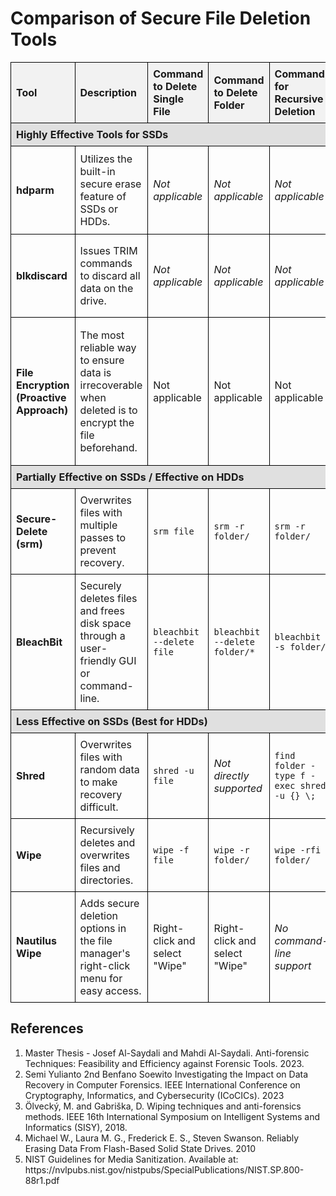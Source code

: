 <!DOCTYPE html>
<html lang="en">
<head>
  <meta charset="UTF-8">
  <meta name="viewport" content="width=device-width, initial-scale=1.0">
  <title>Secure File Deletion Tools</title>
  <style>
    table {
      width: 100%;
      border-collapse: collapse;
    }
    th, td {
      border: 1px solid #000;
      padding: 8px;
      text-align: left;
    }
    th {
      background-color: #f2f2f2;
    }
  </style>
</head>
<body>
  <h1>Comparison of Secure File Deletion Tools</h1>
  <table>
    <thead>
      <tr>
        <th>Tool</th>
        <th>Description</th>
        <th>Command to Delete Single File</th>
        <th>Command to Delete Folder</th>
        <th>Command for Recursive Deletion</th>
        <th>Effectiveness on SSD</th>
        <th>Notes</th>
      </tr>
    </thead>
    <tbody>
      <!-- Highly Effective Tools for SSDs -->
      <tr>
        <th colspan="7" style="background-color: #e0e0e0;">Highly Effective Tools for SSDs</th>
      </tr>
      <tr>
        <td><strong>hdparm</strong></td>
        <td>Utilizes the built-in secure erase feature of SSDs or HDDs.</td>
        <td><em>Not applicable</em></td>
        <td><em>Not applicable</em></td>
        <td><em>Not applicable</em></td>
        <td>Highly Effective</td>
        <td>Recommended for full drive erasure, works well with SSDs.<br>
          <code>hdparm --user-master u --security-erase-enhanced password /dev/sdX</code></td>
      </tr>
      <tr>
        <td><strong>blkdiscard</strong></td>
        <td>Issues TRIM commands to discard all data on the drive.</td>
        <td><em>Not applicable</em></td>
        <td><em>Not applicable</em></td>
        <td><em>Not applicable</em></td>
        <td>Highly Effective</td>
        <td>Efficient for full SSD wiping using TRIM, but less effective for overwritten/encrypted data.<br>
          <code>blkdiscard /dev/sdX</code></td>
      </tr>
      <!-- Partially Effective Tools for SSDs / Effective on HDDs -->
      <tr>
        <td><strong>File Encryption (Proactive Approach)</strong></td>
        <td>The most reliable way to ensure data is irrecoverable when deleted is to encrypt the file beforehand.</td>
        <td>Not applicable</td>
        <td>Not applicable</td>
        <td>Not applicable</td>
        <td>Partially Effective</td>
        <td>If a file is encrypted before being stored on an SSD, you can delete the encrypted file, making recovery nearly impossible without the decryption key. Combine with TRIM using <code>fstrim</code> for optimal results.</td>
      </tr>
      <tr>
        <th colspan="7" style="background-color: #e0e0e0;">Partially Effective on SSDs / Effective on HDDs</th>
      </tr>
      <tr>
        <td><strong>Secure-Delete (srm)</strong></td>
        <td>Overwrites files with multiple passes to prevent recovery.</td>
        <td><code>srm file</code></td>
        <td><code>srm -r folder/</code></td>
        <td><code>srm -r folder/</code></td>
        <td>Partially Effective</td>
        <td>Effective on HDDs, but SSDs may bypass the overwriting due to TRIM.</td>
      </tr>
      <tr>
        <td><strong>BleachBit</strong></td>
        <td>Securely deletes files and frees disk space through a user-friendly GUI or command-line.</td>
        <td><code>bleachbit --delete file</code></td>
        <td><code>bleachbit --delete folder/*</code></td>
        <td><code>bleachbit -s folder/</code></td>
        <td>Partially Effective</td>
        <td>Great for general system cleanup but ineffective on SSDs due to TRIM.</td>
      </tr>
      <!-- Less Effective Tools (SSD Incompatible, Useful for HDDs) -->
      <tr>
        <th colspan="7" style="background-color: #e0e0e0;">Less Effective on SSDs (Best for HDDs)</th>
      </tr>
      <tr>
        <td><strong>Shred</strong></td>
        <td>Overwrites files with random data to make recovery difficult.</td>
        <td><code>shred -u file</code></td>
        <td><em>Not directly supported</em></td>
        <td><code>find folder -type f -exec shred -u {} \;</code></td>
        <td>Ineffective</td>
        <td>Primarily for HDDs. Requires additional commands for folder handling, ineffective on SSDs.</td>
      </tr>
      <tr>
        <td><strong>Wipe</strong></td>
        <td>Recursively deletes and overwrites files and directories.</td>
        <td><code>wipe -f file</code></td>
        <td><code>wipe -r folder/</code></td>
        <td><code>wipe -rfi folder/</code></td>
        <td>Ineffective</td>
        <td>No longer maintained. Works for HDDs, but not for SSDs due to TRIM.</td>
      </tr>
      <tr>
        <td><strong>Nautilus Wipe</strong></td>
        <td>Adds secure deletion options in the file manager's right-click menu for easy access.</td>
        <td>Right-click and select "Wipe"</td>
        <td>Right-click and select "Wipe"</td>
        <td><em>No command-line support</em></td>
        <td>Ineffective</td>
        <td>Best for GUI users, but not effective on SSDs due to TRIM.</td>
      </tr>
    </tbody>
  </table>

  <h2>References</h2>
  <ol>
    <li>Master Thesis - Josef Al-Saydali and Mahdi Al-Saydali. Anti-forensic Techniques: Feasibility and Efficiency against Forensic Tools. 2023.</li>
    <li>Semi Yulianto 2nd Benfano Soewito Investigating the Impact on Data Recovery in Computer Forensics. IEEE International Conference on Cryptography, Informatics, and Cybersecurity (ICoCICs).  2023</li>
    <li>Ölvecký, M. and Gabriška, D. Wiping techniques and anti-forensics methods. IEEE 16th International Symposium on Intelligent Systems and Informatics (SISY), 2018.</li>
    <li>Michael W., Laura M. G., Frederick E. S., Steven Swanson. Reliably Erasing Data From Flash-Based Solid State Drives. 2010 </li>
    <li>NIST Guidelines for Media Sanitization. Available at: https://nvlpubs.nist.gov/nistpubs/SpecialPublications/NIST.SP.800-88r1.pdf</li>
  </ol>

</body>
</html>
